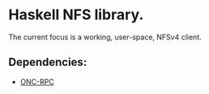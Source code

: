 # Haskell NFS library.

The current focus is a working, user-space, NFSv4 client.

## Dependencies:

* [ONC-RPC](https://github.com/dylex/oncrpc)
